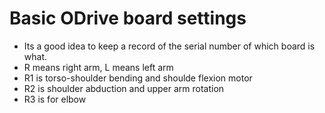 # Basic ODrive board settings

* Its a good idea to keep a record of the serial number of which board is what.
* R means right arm, L means left arm
* R1 is torso-shoulder bending and shoulde flexion motor
* R2 is shoulder abduction and upper arm rotation
* R3 is for elbow
  
